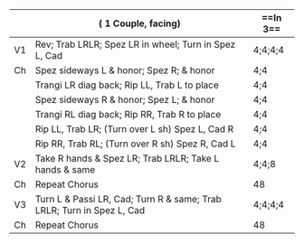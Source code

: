 ||( 1 Couple, facing) |==In 3==|
|-----|----|-----|
|V1| Rev; Trab LRLR; Spez LR in wheel; Turn in Spez L, Cad |4;4;4;4|
|Ch| Spez sideways L & honor; Spez R; & honor |4;4|
||Trangi LR diag back; Rip LL, Trab L to place |4;4|
||Spez sideways R & honor; Spez L; & honor |4;4|
||Trangi RL diag back; Rip RR, Trab R to place |4;4|
||Rip LL, Trab LR; (Turn over L sh) Spez L, Cad R |4;4|
||Rip RR, Trab RL; (Turn over R sh) Spez R, Cad L |4;4|
|V2| Take R hands & Spez LR; Trab LRLR; Take L hands & same |4;4;8|
|Ch|Repeat Chorus |48|
|V3| Turn L & Passi LR, Cad; Turn R & same; Trab LRLR; Turn in Spez L, Cad |4;4;4;4|
|Ch|Repeat Chorus| 48|
